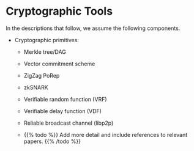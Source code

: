 # Cryptographic Tools

In the descriptions that follow, we assume the following components.

- Cryptographic primitives:
  - Merkle tree/DAG
  - Vector commitment scheme
  - ZigZag PoRep
  - zkSNARK
  - Verifiable random function (VRF)
  - Verifiable delay function (VDF)
  - Reliable broadcast channel (libp2p)

  - {{% todo %}} Add more detail and include references to relevant papers. {{% /todo %}}

